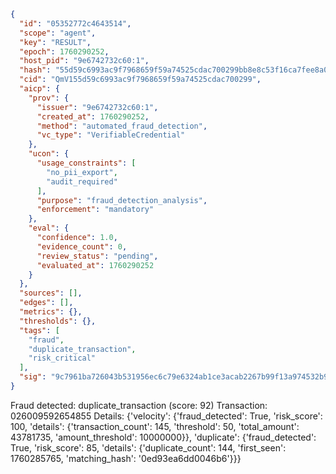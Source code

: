 ```json
{
  "id": "05352772c4643514",
  "scope": "agent",
  "key": "RESULT",
  "epoch": 1760290252,
  "host_pid": "9e6742732c60:1",
  "hash": "55d59c6993ac9f7968659f59a74525cdac700299bb8e8c53f16ca7fee8a064b9",
  "cid": "QmV155d59c6993ac9f7968659f59a74525cdac700299",
  "aicp": {
    "prov": {
      "issuer": "9e6742732c60:1",
      "created_at": 1760290252,
      "method": "automated_fraud_detection",
      "vc_type": "VerifiableCredential"
    },
    "ucon": {
      "usage_constraints": [
        "no_pii_export",
        "audit_required"
      ],
      "purpose": "fraud_detection_analysis",
      "enforcement": "mandatory"
    },
    "eval": {
      "confidence": 1.0,
      "evidence_count": 0,
      "review_status": "pending",
      "evaluated_at": 1760290252
    }
  },
  "sources": [],
  "edges": [],
  "metrics": {},
  "thresholds": {},
  "tags": [
    "fraud",
    "duplicate_transaction",
    "risk_critical"
  ],
  "sig": "9c7961ba726043b531956ec6c79e6324ab1ce3acab2267b99f13a974532b9ded"
}
```

Fraud detected: duplicate_transaction (score: 92)
Transaction: 026009592654855
Details: {'velocity': {'fraud_detected': True, 'risk_score': 100, 'details': {'transaction_count': 145, 'threshold': 50, 'total_amount': 43781735, 'amount_threshold': 10000000}}, 'duplicate': {'fraud_detected': True, 'risk_score': 85, 'details': {'duplicate_count': 144, 'first_seen': 1760285765, 'matching_hash': '0ed93ea6dd0046b6'}}}